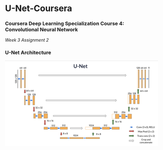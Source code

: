 # U-Net-Coursera

### Coursera Deep Learning Specialization Course 4: Convolutional Neural Network

_Week 3 Assignment 2_

### U-Net Architecture
![](images/unet.png)


